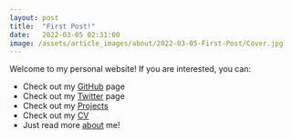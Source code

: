 ```yaml
---
layout: post
title:  "First Post!"
date:   2022-03-05 02:31:00
image: /assets/article_images/about/2022-03-05-First-Post/Cover.jpg
---
```


Welcome to my personal website! 
If you are interested, you can:
- Check out my [GitHub][github] page    
- Check out my [Twitter][twitter] page
- Check out my [Projects][projects]
- Check out my [CV][cv]
- Just read more [about][about] me!

[github]: https://www.github.com/HomayoonAlimohammadi
[about]: https://homayoonalimohammadi.github.io/about/
[twitter]: https://twitter.com/HomayoonAlm
[projects]: https://homayoonalimohammadi.github.io/projects/
[cv]: https://homayoonalimohammadi.github.io/cv/
